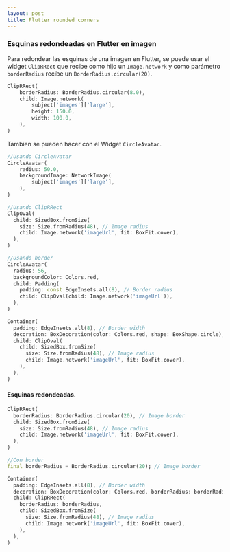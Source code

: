 ```yaml
---
layout: post
title: Flutter rounded corners
---
```


### Esquinas redondeadas en Flutter en imagen

Para redondear las esquinas de una imagen en Flutter, se puede usar el widget `ClipRRect` que recibe como hijo un `Image.network` y como parámetro `borderRadius` recibe un `BorderRadius.circular(20)`.

```dart
ClipRRect(
    borderRadius: BorderRadius.circular(8.0),
    child: Image.network(
        subject['images']['large'],
        height: 150.0,
        width: 100.0,
    ),
)
```

Tambien se pueden hacer con el Widget `CircleAvatar`.

```dart
//Usando CircleAvatar
CircleAvatar(
    radius: 50.0,
    backgroundImage: NetworkImage(
        subject['images']['large'],
    ),
)

//Usando ClipRRect
ClipOval(
  child: SizedBox.fromSize(
    size: Size.fromRadius(48), // Image radius
    child: Image.network('imageUrl', fit: BoxFit.cover),
  ),
)

//Usando border 
CircleAvatar(
  radius: 56,
  backgroundColor: Colors.red,
  child: Padding(
    padding: const EdgeInsets.all(8), // Border radius
    child: ClipOval(child: Image.network('imageUrl')),
  ),
)

Container(
  padding: EdgeInsets.all(8), // Border width
  decoration: BoxDecoration(color: Colors.red, shape: BoxShape.circle),
  child: ClipOval(
    child: SizedBox.fromSize(
      size: Size.fromRadius(48), // Image radius
      child: Image.network('imageUrl', fit: BoxFit.cover),
    ),
  ),
)
```

#### Esquinas redondeadas.

```dart
ClipRRect(
  borderRadius: BorderRadius.circular(20), // Image border
  child: SizedBox.fromSize(
    size: Size.fromRadius(48), // Image radius
    child: Image.network('imageUrl', fit: BoxFit.cover),
  ),
)

//Con border
final borderRadius = BorderRadius.circular(20); // Image border

Container(
  padding: EdgeInsets.all(8), // Border width
  decoration: BoxDecoration(color: Colors.red, borderRadius: borderRadius),
  child: ClipRRect(
    borderRadius: borderRadius,
    child: SizedBox.fromSize(
      size: Size.fromRadius(48), // Image radius
      child: Image.network('imageUrl', fit: BoxFit.cover),
    ),
  ),
)
```

